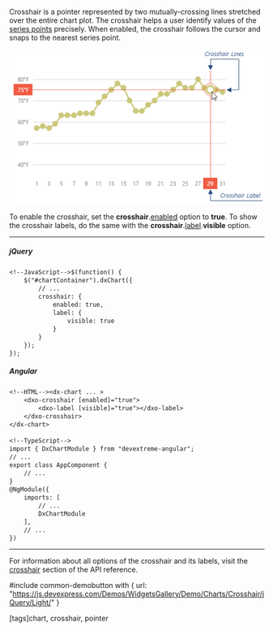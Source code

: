 Crosshair is a pointer represented by two mutually-crossing lines stretched over the entire chart plot. The crosshair helps a user identify values of the [series points](/concepts/05%20Widgets/Chart/14%20Series%20Points/00%20Overview.md '/Documentation/Guide/Widgets/Chart/Series_Points/Overview/') precisely. When enabled, the crosshair follows the cursor and snaps to the nearest series point.

![DevExtreme HTML5 JavaScript Charts Crosshair](/images/ChartJS/visual_elements/crosshair.png)

To enable the crosshair, set the **crosshair**.[enabled](/api-reference/20%20Data%20Visualization%20Widgets/dxChart/1%20Configuration/crosshair/enabled.md '/Documentation/ApiReference/Data_Visualization_Widgets/dxChart/Configuration/crosshair/#enabled') option to **true**. To show the crosshair labels, do the same with the **crosshair**.[label](/api-reference/20%20Data%20Visualization%20Widgets/dxChart/1%20Configuration/crosshair/label '/Documentation/ApiReference/Data_Visualization_Widgets/dxChart/Configuration/crosshair/label/').**visible** option.

---
##### jQuery

    <!--JavaScript-->$(function() {
        $("#chartContainer").dxChart({
            // ...
            crosshair: {
                enabled: true,
                label: {
                    visible: true
                }
            }
        });
    });

##### Angular

    <!--HTML--><dx-chart ... >
        <dxo-crosshair [enabled]="true">
            <dxo-label [visible]="true"></dxo-label>
        </dxo-crosshair>
    </dx-chart>

    <!--TypeScript-->
    import { DxChartModule } from "devextreme-angular";
    // ...
    export class AppComponent {
        // ...
    }
    @NgModule({
        imports: [
            // ...
            DxChartModule
        ],
        // ...
    })

---

For information about all options of the crosshair and its labels, visit the [crosshair](/api-reference/20%20Data%20Visualization%20Widgets/dxChart/1%20Configuration/crosshair '/Documentation/ApiReference/Data_Visualization_Widgets/dxChart/Configuration/crosshair/') section of the API reference.

#include common-demobutton with {
    url: "https://js.devexpress.com/Demos/WidgetsGallery/Demo/Charts/Crosshair/jQuery/Light/"
}

[tags]chart, crosshair, pointer
